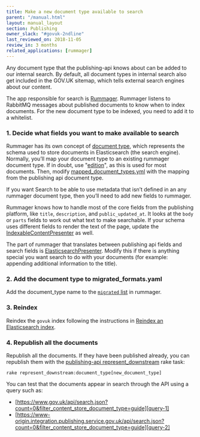 ```yaml
---
title: Make a new document type available to search
parent: "/manual.html"
layout: manual_layout
section: Publishing
owner_slack: "#govuk-2ndline"
last_reviewed_on: 2018-11-05
review_in: 3 months
related_applications: [rummager]
---
```


Any document type that the publishing-api knows about can be added to our
internal search. By default, all document types in internal search also get
included in the GOV.UK sitemap, which tells external search engines about our
content.

The app responsible for search is [Rummager][rummager]. Rummager listens to
RabbitMQ messages about published documents to know when to index documents.
For the new document type to be indexed, you need to add it to a whitelist.

### 1. Decide what fields you want to make available to search

Rummager has its own concept of [document type][doc-types], which represents
the schema used to store documents in Elasticsearch (the search engine).
Normally, you’ll map your document type to an existing rummager document type.
If in doubt, use "[edition][edition]", as this is used for most documents.
Then, modify [mapped_document_types.yml][mapped-doc-types] with the mapping
from the publishing api document type.

If you want Search to be able to use metadata that isn’t defined in an any
rummager document type, then you’ll need to add new fields to rummager.

Rummager knows how to handle most of the core fields from the publishing
platform, like `title`, `description`, and `public_updated_at`. It looks at the
`body` or `parts` fields to work out what text to make searchable. If your
schema uses different fields to render the text of the page, update the
[IndexableContentPresenter][i-c-presenter] as well.

The part of rummager that translates between publishing api fields and search
fields is [ElasticsearchPresenter][e-s-presenter].
Modify this if there is anything special you want search to do with your
documents (for example: appending additional information to the title).

### 2. Add the document type to migrated_formats.yaml

Add the document_type name to the [`migrated` list][migrated-list] in rummager.

### 3. Reindex

Reindex the `govuk` index following the instructions in
[Reindex an Elasticsearch index][reindex].

### 4. Republish all the documents

Republish all the documents. If they have been published already, you can
republish them with the [publishing-api represent_downstream][task] rake task:

```
rake represent_downstream:document_type[new_document_type]
```

You can test that the documents appear in search through the API using a query such as:
- [https://www.gov.uk/api/search.json?count=0&filter_content_store_document_type=guide][query-1]
- [https://www-origin.integration.publishing.service.gov.uk/api/search.json?count=0&filter_content_store_document_type=guide][query-2]

[rummager]: https://github.com/alphagov/rummager
[doc-types]: https://github.com/alphagov/rummager/blob/master/doc/schemas.md#elasticsearch-document-types
[edition]: https://github.com/alphagov/rummager/blob/master/config/schema/elasticsearch_types/edition.json
[mapped-doc-types]: https://github.com/alphagov/rummager/blob/master/config/govuk_index/mapped_document_types.yaml
[i-c-presenter]: https://github.com/alphagov/rummager/blob/master/lib/govuk_index/presenters/indexable_content_presenter.rb
[e-s-presenter]: https://github.com/alphagov/rummager/blob/master/lib/govuk_index/presenters/elasticsearch_presenter.rb
[migrated-list]: https://github.com/alphagov/rummager/blob/master/config/govuk_index/migrated_formats.yaml
[reindex]: reindex-elasticsearch.html
[task]: https://github.com/alphagov/publishing-api/blob/master/lib/tasks/represent_downstream.rake
[query-1]: https://www.gov.uk/api/search.json?count=0&filter_content_store_document_type=guide
[query-2]: https://www-origin.integration.publishing.service.gov.uk/api/search.json?count=0&filter_content_store_document_type=guide
